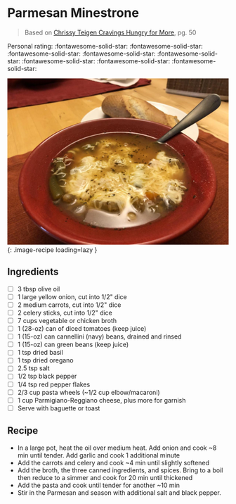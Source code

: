 # Parmesan Minestrone

> Based on [Chrissy Teigen Cravings Hungry for More], pg. 50

  [Chrissy Teigen Cravings Hungry for More]: https://www.penguinrandomhouse.com/books/553580/cravings-hungry-for-more-by-chrissy-teigen-with-adeena-sussman/

<!-- {cts} rating=5; (User can specify rating on scale of 1-5) -->
Personal rating: :fontawesome-solid-star: :fontawesome-solid-star: :fontawesome-solid-star: :fontawesome-solid-star: :fontawesome-solid-star: :fontawesome-solid-star: :fontawesome-solid-star: :fontawesome-solid-star:
<!-- {cte} -->

<!-- {cts} name_image=parmesan_minestrone.jpeg; (User can specify image name) -->
![parmesan_minestrone.jpeg](./parmesan_minestrone.jpeg){: .image-recipe loading=lazy }
<!-- {cte} -->

## Ingredients

* [ ] 3 tbsp olive oil
* [ ] 1 large yellow onion, cut into 1/2" dice
* [ ] 2 medium carrots, cut into 1/2" dice
* [ ] 2 celery sticks, cut into 1/2" dice
* [ ] 7 cups vegetable or chicken broth
* [ ] 1 (28-oz) can of diced tomatoes (keep juice)
* [ ] 1 (15-oz) can cannellini (navy) beans, drained and rinsed
* [ ] 1 (15-oz) can green beans (keep juice)
* [ ] 1 tsp dried basil
* [ ] 1 tsp dried oregano
* [ ] 2.5 tsp salt
* [ ] 1/2 tsp black pepper
* [ ] 1/4 tsp red pepper flakes
* [ ] 2/3 cup pasta wheels (~1/2 cup elbow/macaroni)
* [ ] 1 cup Parmigiano-Reggiano cheese, plus more for garnish
* [ ] Serve with baguette or toast

## Recipe

* In a large pot, heat the oil over medium heat. Add onion and cook ~8 min until tender. Add garlic and cook 1 additional minute
* Add the carrots and celery and cook ~4 min until slightly softened
* Add the broth, the three canned ingredients, and spices. Bring to a boil then reduce to a simmer and cook for 20 min until thickened
* Add the pasta and cook until tender for another ~10 min
* Stir in the Parmesan and season with additional salt and black pepper.
